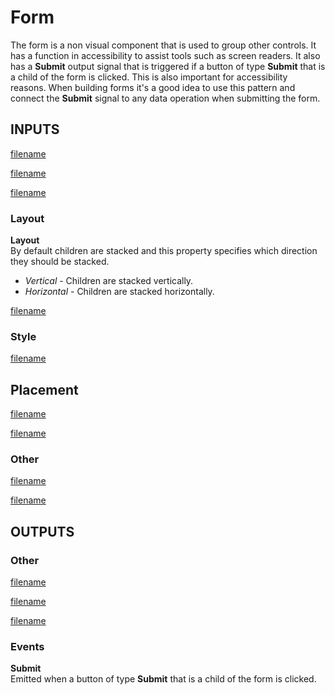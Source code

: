 # Form

The form is a non visual component that is used to group other controls. It has a function in accessibility to assist tools such as screen readers. It also has a **Submit** output signal that is triggered if a button of type **Submit** that is a child of the form is clicked. This is also important for accessibility reasons. When building forms it's a good idea to use this pattern and connect the **Submit** signal to any data operation when submitting the form.

## INPUTS

[filename](../margin-and-padding.md ':include')

[filename](../alignment.md ':include')

[filename](../size-mode-and-dimensions.md ':include')

### Layout

**Layout**  
By default children are stacked and this property specifies which direction they should be stacked.

- _Vertical_ - Children are stacked vertically.
- _Horizontal_ - Children are stacked horizontally.

[filename](../position.md ':include')

### Style

[filename](../visibility-styles.md ':include')

## Placement  

[filename](../placement-styles.md ':include')

[filename](../dimension-constraints.md ':include')

### Other

[filename](../pointer-events-and-mounted.md ':include')

[filename](../../advanced-style.md ':include')

## OUTPUTS

### Other  
[filename](../child-index-and-this-outputs.md ':include')

[filename](../bounding-box-outputs.md ':include')

[filename](../mounted-outputs.md ':include')

### Events

**Submit**  
Emitted when a button of type **Submit** that is a child of the form is clicked.




